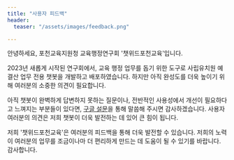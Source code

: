```yaml
---
title: "사용자 피드백"
header:
  teaser: "/assets/images/feedback.png"

---
```



안녕하세요, 포천교육지원청 교육행정연구회 '챗위드포천교육'입니다. 

2023년 새롭게 시작된 연구회에서, 교육 행정 업무를 돕기 위한 도구로 사립유치원 예결산 업무 전용 챗봇을 개발하고 배포하였습니다. 하지만 아직 완성도를 더욱 높이기 위해 여러분의 소중한 의견이 필요합니다.

아직 챗봇이 완벽하게 답변하지 못하는 질문이나, 전반적인 사용성에서 개선이 필요하다고 느껴지는 부분들이 있다면, [구글 설문](https://forms.gle/siqfarfWhtx7N7mR7)을 통해 말씀해 주시면 감사하겠습니다. 사용자 여러분의 의견은 저희 챗봇이 더욱 발전하는 데 있어 큰 힘이 됩니다.

저희 '챗위드포천교육'은 여러분의 피드백을 통해 더욱 발전할 수 있습니다. 저희의 노력이 여러분의 업무를 조금이나마 더 편리하게 만드는 데 도움이 될 수 있기를 바랍니다. 감사합니다.

